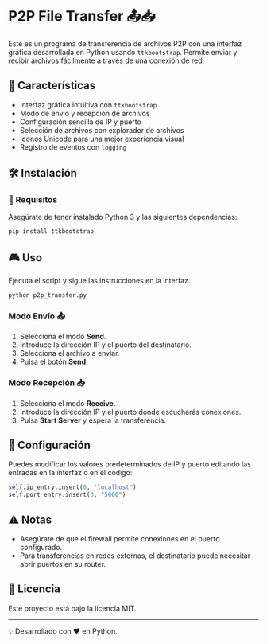 # P2P File Transfer 📤📥

Este es un programa de transferencia de archivos P2P con una interfaz gráfica desarrollada en Python usando `ttkbootstrap`. Permite enviar y recibir archivos fácilmente a través de una conexión de red.

## 🚀 Características

- Interfaz gráfica intuitiva con `ttkbootstrap`
- Modo de envío y recepción de archivos
- Configuración sencilla de IP y puerto
- Selección de archivos con explorador de archivos
- Iconos Unicode para una mejor experiencia visual
- Registro de eventos con `logging`

## 🛠️ Instalación

### 📌 Requisitos

Asegúrate de tener instalado Python 3 y las siguientes dependencias:

```bash
pip install ttkbootstrap
```


## 🎮 Uso

Ejecuta el script y sigue las instrucciones en la interfaz.

```bash
python p2p_transfer.py
```

### Modo Envío 📤

1. Selecciona el modo **Send**.
2. Introduce la dirección IP y el puerto del destinatario.
3. Selecciona el archivo a enviar.
4. Pulsa el botón **Send**.

### Modo Recepción 📥

1. Selecciona el modo **Receive**.
2. Introduce la dirección IP y el puerto donde escucharás conexiones.
3. Pulsa **Start Server** y espera la transferencia.

## 🔧 Configuración

Puedes modificar los valores predeterminados de IP y puerto editando las entradas en la interfaz o en el código:

```python
self.ip_entry.insert(0, "localhost")
self.port_entry.insert(0, "5000")
```

## ⚠️ Notas

- Asegúrate de que el firewall permite conexiones en el puerto configurado.
- Para transferencias en redes externas, el destinatario puede necesitar abrir puertos en su router.

## 📜 Licencia

Este proyecto está bajo la licencia MIT.

---

💡 Desarrollado con ❤️ en Python.

